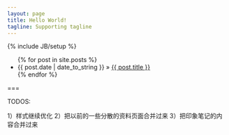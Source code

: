 ```yaml
---
layout: page
title: Hello World!
tagline: Supporting tagline
---
```

{% include JB/setup %}


<ul class="posts">
  {% for post in site.posts %}
    <li><span>{{ post.date | date_to_string }}</span> &raquo; <a href="{{ BASE_PATH }}{{ post.url }}">{{ post.title }}</a></li>
  {% endfor %}
</ul>

===

TODOS:

1）样式继续优化
2）把以前的一些分散的资料页面合并过来
3）把印象笔记的内容合并过来
